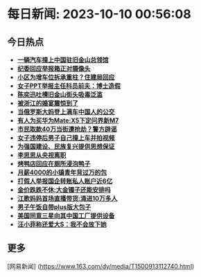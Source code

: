 
# 每日新闻: 2023-10-10 00:56:08
## 今日热点

- **[一辆汽车撞上中国驻旧金山总领馆](https://www.163.com/search?keyword=%E4%B8%80%E8%BE%86%E6%B1%BD%E8%BD%A6%E6%92%9E%E4%B8%8A%E4%B8%AD%E5%9B%BD%E9%A9%BB%E6%97%A7%E9%87%91%E5%B1%B1%E6%80%BB%E9%A2%86%E9%A6%86)**
- **[纪委回应举报箱正对摄像头](https://www.163.com/search?keyword=%E7%BA%AA%E5%A7%94%E5%9B%9E%E5%BA%94%E4%B8%BE%E6%8A%A5%E7%AE%B1%E6%AD%A3%E5%AF%B9%E6%91%84%E5%83%8F%E5%A4%B4)**
- **[小区为增车位拆承重柱？住建局回应](https://www.163.com/search?keyword=%E5%B0%8F%E5%8C%BA%E4%B8%BA%E5%A2%9E%E8%BD%A6%E4%BD%8D%E6%8B%86%E6%89%BF%E9%87%8D%E6%9F%B1%EF%BC%9F%E4%BD%8F%E5%BB%BA%E5%B1%80%E5%9B%9E%E5%BA%94)**
- **[女子PPT举报主任科员前夫：博士造假](https://www.163.com/search?keyword=%E5%A5%B3%E5%AD%90PPT%E4%B8%BE%E6%8A%A5%E4%B8%BB%E4%BB%BB%E7%A7%91%E5%91%98%E5%89%8D%E5%A4%AB%EF%BC%9A%E5%8D%9A%E5%A3%AB%E9%80%A0%E5%81%87)**
- **[陈奕迅吐槽旧金山街头吸毒泛滥](https://www.163.com/search?keyword=%E9%99%88%E5%A5%95%E8%BF%85%E5%90%90%E6%A7%BD%E6%97%A7%E9%87%91%E5%B1%B1%E8%A1%97%E5%A4%B4%E5%90%B8%E6%AF%92%E6%B3%9B%E6%BB%A5)**
- **[被浙江的婚宴震惊到了](https://www.163.com/search?keyword=%E8%A2%AB%E6%B5%99%E6%B1%9F%E7%9A%84%E5%A9%9A%E5%AE%B4%E9%9C%87%E6%83%8A%E5%88%B0%E4%BA%86)**
- **[当俄罗斯大妈登上满车中国人的公交](https://www.163.com/search?keyword=%E5%BD%93%E4%BF%84%E7%BD%97%E6%96%AF%E5%A4%A7%E5%A6%88%E7%99%BB%E4%B8%8A%E6%BB%A1%E8%BD%A6%E4%B8%AD%E5%9B%BD%E4%BA%BA%E7%9A%84%E5%85%AC%E4%BA%A4)**
- **[有人为买华为Mate:X5下定问界新M7](https://www.163.com/search?keyword=%E6%9C%89%E4%BA%BA%E4%B8%BA%E4%B9%B0%E5%8D%8E%E4%B8%BAMate+X5%E4%B8%8B%E5%AE%9A%E9%97%AE%E7%95%8C%E6%96%B0M7)**
- **[市民取款40万当街遭抢劫？警方辟谣](https://www.163.com/search?keyword=%E5%B8%82%E6%B0%91%E5%8F%96%E6%AC%BE40%E4%B8%87%E5%BD%93%E8%A1%97%E9%81%AD%E6%8A%A2%E5%8A%AB%EF%BC%9F%E8%AD%A6%E6%96%B9%E8%BE%9F%E8%B0%A3)**
- **[女子违停后男子自己撞上车并拍视频](https://www.163.com/search?keyword=%E5%A5%B3%E5%AD%90%E8%BF%9D%E5%81%9C%E5%90%8E%E7%94%B7%E5%AD%90%E8%87%AA%E5%B7%B1%E6%92%9E%E4%B8%8A%E8%BD%A6%E5%B9%B6%E6%8B%8D%E8%A7%86%E9%A2%91)**
- **[为强国建设、民族复兴提供思想保证](https://www.163.com/search?keyword=%E4%B8%BA%E5%BC%BA%E5%9B%BD%E5%BB%BA%E8%AE%BE%E3%80%81%E6%B0%91%E6%97%8F%E5%A4%8D%E5%85%B4%E6%8F%90%E4%BE%9B%E6%80%9D%E6%83%B3%E4%BF%9D%E8%AF%81)**
- **[李思思从央视离职](https://www.163.com/search?keyword=%E6%9D%8E%E6%80%9D%E6%80%9D%E4%BB%8E%E5%A4%AE%E8%A7%86%E7%A6%BB%E8%81%8C)**
- **[烤鸭店回应在厕所浸泡鸭子](https://www.163.com/search?keyword=%E7%83%A4%E9%B8%AD%E5%BA%97%E5%9B%9E%E5%BA%94%E5%9C%A8%E5%8E%95%E6%89%80%E6%B5%B8%E6%B3%A1%E9%B8%AD%E5%AD%90)**
- **[月薪4000的小镇青年背过万的包](https://www.163.com/search?keyword=%E6%9C%88%E8%96%AA4000%E7%9A%84%E5%B0%8F%E9%95%87%E9%9D%92%E5%B9%B4%E8%83%8C%E8%BF%87%E4%B8%87%E7%9A%84%E5%8C%85)**
- **[打假人举报国企转账私人账户近6亿](https://www.163.com/search?keyword=%E6%89%93%E5%81%87%E4%BA%BA%E4%B8%BE%E6%8A%A5%E5%9B%BD%E4%BC%81%E8%BD%AC%E8%B4%A6%E7%A7%81%E4%BA%BA%E8%B4%A6%E6%88%B7%E8%BF%916%E4%BA%BF)**
- **[金价跌跌不休:大金镯子还能安排吗](https://www.163.com/search?keyword=%E9%87%91%E4%BB%B7%E8%B7%8C%E8%B7%8C%E4%B8%8D%E4%BC%91+%E5%A4%A7%E9%87%91%E9%95%AF%E5%AD%90%E8%BF%98%E8%83%BD%E5%AE%89%E6%8E%92%E5%90%97)**
- **[江歌妈妈首场直播带货:涌进10万多人](https://www.163.com/search?keyword=%E6%B1%9F%E6%AD%8C%E5%A6%88%E5%A6%88%E9%A6%96%E5%9C%BA%E7%9B%B4%E6%92%AD%E5%B8%A6%E8%B4%A7+%E6%B6%8C%E8%BF%9B10%E4%B8%87%E5%A4%9A%E4%BA%BA)**
- **[男子午饭自带plus版大包子](https://www.163.com/search?keyword=%E7%94%B7%E5%AD%90%E5%8D%88%E9%A5%AD%E8%87%AA%E5%B8%A6plus%E7%89%88%E5%A4%A7%E5%8C%85%E5%AD%90)**
- **[美国同意三星向其中国工厂提供设备](https://www.163.com/search?keyword=%E7%BE%8E%E5%9B%BD%E5%90%8C%E6%84%8F%E4%B8%89%E6%98%9F%E5%90%91%E5%85%B6%E4%B8%AD%E5%9B%BD%E5%B7%A5%E5%8E%82%E6%8F%90%E4%BE%9B%E8%AE%BE%E5%A4%87)**
- **[汪小菲称还爱大S：我不会放下她](https://www.163.com/search?keyword=%E6%B1%AA%E5%B0%8F%E8%8F%B2%E7%A7%B0%E8%BF%98%E7%88%B1%E5%A4%A7S%EF%BC%9A%E6%88%91%E4%B8%8D%E4%BC%9A%E6%94%BE%E4%B8%8B%E5%A5%B9)**

## 更多
[网易新闻] (https://www.163.com/dy/media/T1500913112740.html)
